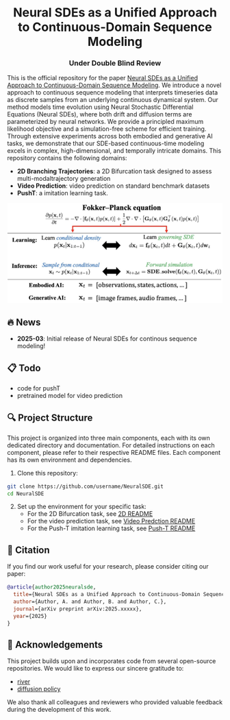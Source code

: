 <h1 align="center">Neural SDEs as a Unified Approach to Continuous-Domain Sequence Modeling</h1>
<p align="center">
  <h3 align="center">Under Double Blind Review</h3>
</p>

This is the official repository for the paper [Neural SDEs as a Unified Approach to Continuous-Domain Sequence Modeling](https://arxiv.org/pdf/2501.18871). We introduce a novel approach to continuous sequence modeling that interprets timeseries data as discrete samples from an underlying continuous dynamical system. Our method models time evolution using Neural Stochastic Differential Equations (Neural SDEs), where both drift and diffusion terms are parameterized by neural networks. We provide a principled maximum likelihood objective and a simulation-free scheme for efficient training. Through extensive experiments across both embodied and generative AI tasks, we demonstrate that our SDE-based continuous-time modeling excels in complex, high-dimensional, and temporally intricate domains. This repository contains the following domains:

- **2D Branching Trajectories**: a 2D Bifurcation task designed to assess multi-modaltrajectory generation
- **Video Prediction**: video prediction on standard benchmark datasets
- **PushT**: a imitation learning task.

![project_teaser](/assets/overview_figure.jpg)

## 🔥 News
- **2025-03**: Initial release of Neural SDEs for continous sequence modeling!

## 📋 Todo 
- code for pushT
- pretrained model for video prediction

## 🔍 Project Structure

This project is organized into three main components, each with its own dedicated directory and documentation. For detailed instructions on each component, please refer to their respective README files. Each component has its own environment and dependencies.

1. Clone this repository:
```bash
git clone https://github.com/username/NeuralSDE.git
cd NeuralSDE
```

2. Set up the environment for your specific task:
   - For the 2D Bifurcation task, see [2D README](/2d/README.md)
   - For the video prediction task, see [Video Predction README](/video/README.md)
   - For the Push-T imitation learning task, see [Push-T README](/pushT/README.md)

##

## 📝 Citation

If you find our work useful for your research, please consider citing our paper:

```bibtex
@article{author2025neuralsde,
  title={Neural SDEs as a Unified Approach to Continuous-Domain Sequence Modeling},
  author={Author, A. and Author, B. and Author, C.},
  journal={arXiv preprint arXiv:2025.xxxxx},
  year={2025}
}
```

## 🙏 Acknowledgements

This project builds upon and incorporates code from several open-source repositories. We would like to express our sincere gratitude to:

- [river](https://github.com/Araachie/river)
- [diffusion policy](https://github.com/real-stanford/diffusion_policy)

We also thank all colleagues and reviewers who provided valuable feedback during the development of this work.
